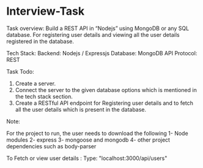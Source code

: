 # Interview-Task

Task overview:
Build a REST API in “Nodejs” using MongoDB or any SQL database. For registering 
user details and viewing all the user details registered in the database.

Tech Stack:
Backend: Nodejs / Expressjs
Database: MongoDB
API Protocol: REST


Task Todo:
1. Create a server.
2. Connect the server to the given database options which is mentioned in the 
tech stack section.
3. Create a RESTful API endpoint for Registering user details and to fetch all the 
user details which is present in the database.


Note:

For the project to run, the user needs to download the following
1- Node modules
2- express
3- mongoose and mongodb
4- other project dependencies such as body-parser 


To Fetch or view user details : 
Type: "localhost:3000/api/users"

